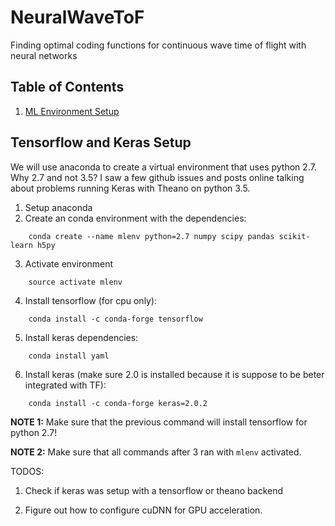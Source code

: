 # NeuralWaveToF
Finding optimal coding functions for continuous wave time of flight with neural networks  


## Table of Contents
1. [ML Environment Setup](#mlsetup)

<a name="mlsetup">
</a>

## Tensorflow and Keras Setup 

We will use anaconda to create a virtual environment that uses python 2.7. Why 2.7 and not 3.5? I saw a few github issues and posts online talking about problems running Keras with Theano on python 3.5.

1. Setup anaconda
2. Create an conda environment with the dependencies:

```
    conda create --name mlenv python=2.7 numpy scipy pandas scikit-learn h5py
```

3. Activate environment

```
    source activate mlenv
```

4. Install tensorflow (for cpu only):

```
    conda install -c conda-forge tensorflow
```


5. Install keras dependencies:

```
    conda install yaml
```

6. Install keras (make sure 2.0 is installed because it is suppose to be beter integrated with TF):

```
    conda install -c conda-forge keras=2.0.2
```

**NOTE 1:** Make sure that the previous command will install tensorflow for python 2.7!

**NOTE 2:** Make sure that all commands after 3 ran with `mlenv` activated.

TODOS:
1. Check if keras was setup with a tensorflow or theano backend

2. Figure out how to configure cuDNN for GPU acceleration. 
